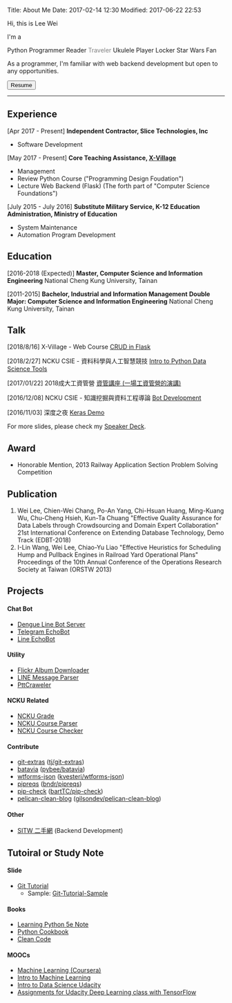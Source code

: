 Title: About Me
Date: 2017-02-14 12:30
Modified: 2017-06-22 22:53


Hi, this is Lee Wei

I'm a
  
<i class="fab fa-2x fa-python"></i> Python Programmer
<i class="fas fa-2x fa-book"></i> Reader
<a href="https://www.flickr.com/photos/10280407@N02/" target="_blank" title="Flickr" style="color:gray; text-decoration: none;"><i class="fas fa-2x fa-camera"></i> Traveler</a>
<i class="fas fa-2x fa-music"></i> Ukulele Player
<i class="fas fa-2x fa-lock"></i> Locker
<i class="fab fa-2x fa-rebel"></i> Star Wars Fan

As a programmer, I'm familiar with web backend development but open to any opportunities.

<a href="{filename}/static/resume.pdf"><button type="button" class="btn btn-default">Resume</button></a>

----
## Experience
[Apr 2017 - Present]
**Independent Contractor, Slice Technologies, Inc**

- Software Development

[May 2017 - Present]
**Core Teaching Assistance, [X-Village](https://www.facebook.com/X-Village-423736361424301/?ref=br_rs)**

- Management
- Review Python Course ("Programming Design Foudation")
- Lecture Web Backend (Flask) (The forth part of "Computer Science Foundations")

[July 2015 - July 2016]
**Substitute Military Service, K-12 Education Administration, Ministry of Education**

-  System Maintenance
-  Automation Program Development

## Education
[2016-2018 (Expected)]
**Master, Computer Science and Information Engineering**
National Cheng Kung University, Tainan

[2011-2015]
**Bachelor, Industrial and Information Management**
**Double Major: Computer Science and Information Engineering**
National Cheng Kung University, Tainan



## Talk
[2018/8/16]
X-Village - Web Course
[CRUD in Flask](https://speakerdeck.com/leew/x-village-crud-in-flask)

[2018/2/27]
NCKU CSIE - 資料科學與人工智慧競技
[Intro to Python Data Science Tools](https://github.com/Lee-W/Intro_to_Python_Data_Science_Tools)

[2017/01/22]
2018成大工資管營
[資管講座 (一場工資管營的演講)](https://speakerdeck.com/leew/chang-gong-zi-guan-de-yan-jiang)

[2016/12/08]
NCKU CSIE - 知識挖掘與資料工程導論
[Bot Development](https://hackmd.io/p/HkW8LjRfl)

[2016/11/03]
深度之夜
[Keras Demo](https://github.com/Lee-W/Keras-Mnist-Example)

For more slides, please check my [Speaker Deck](https://speakerdeck.com/leew/x-village-crud-in-flask).

## Award
- Honorable Mention, 2013 Railway Application Section Problem Solving Competition

## Publication
1. Wei Lee, Chien-Wei Chang, Po-An Yang, Chi-Hsuan Huang, Ming-Kuang Wu, Chu-Cheng Hsieh, Kun-Ta Chuang "Effective Quality Assurance for Data Labels through Crowdsourcing and Domain Expert Collaboration" 21st International Conference on Extending Database Technology, Demo Track (EDBT-2018)
2. I-Lin Wang, Wei Lee,  Chiao-Yu Liao "Effective Heuristics for Scheduling Hump and Pullback Engines in Railroad Yard Operational Plans" Proceedings of the 10th Annual Conference of the Operations Research Society at Taiwan (ORSTW 2013)

## Projects
#### Chat Bot
- [Dengue Line Bot Server](https://github.com/NCKU-CCS/line_bot_server)
- [Telegram EchoBot](https://github.com/Lee-W/telegram_echobot)
- [Line EchoBot](https://github.com/Lee-W/line_echobot)

#### Utility
- [Flickr Album Downloader](https://github.com/Lee-W/Flickr_Album_Downloader)
- [LINE Message Parser](https://github.com/Lee-W/LineMessageParser)
- [PttCraweler](https://github.com/Lee-W/PttCrawler)

#### NCKU Related
- [NCKU Grade](https://github.com/Lee-W/NCKU_Grade)
- [NCKU Course Parser](https://github.com/Lee-W/nckucourseparser)
- [NCKU Course Checker](https://github.com/Lee-W/NCKU-course-checker)

#### Contribute
- [git-extras](https://github.com/Lee-W/git-extras) ([tj/git-extras](https://github.com/tj/git-extras))
- [batavia](https://github.com/Lee-W/batavia) ([pybee/batavia](https://github.com/pybee/batavia))
- [wtforms-json](https://github.com/Lee-W/wtforms-json) ([kvesteri/wtforms-json](https://github.com/kvesteri/wtforms-json))
- [pipreqs](https://github.com/Lee-W/pipreqs) ([bndr/pipreqs](https://github.com/bndr/pipreqs))
- [pip-check](https://github.com/Lee-W/pip-check) ([bartTC/pip-check](https://github.com/bartTC/pip-check))
- [pelican-clean-blog](https://github.com/Lee-W/pelican-clean-blog) ([gilsondev/pelican-clean-blog](https://github.com/gilsondev/pelican-clean-blog))

#### Other
- [SITW 二手網](http://sitw-trade.herokuapp.com) (Backend Development)

## Tutoiral or Study Note
#### Slide
- [Git Tutorial](https://github.com/Lee-W/git-tutorial)
    - Sample: [Git-Tutorial-Sample](https://github.com/Lee-W/Git-Tutorial-Sample)

#### Books
- [Learning Python 5e Note](https://github.com/Lee-W/Learning_Python)
- [Python Cookbook](https://github.com/Lee-W/Python_Cookbook)
- [Clean Code](https://lee-w.gitbooks.io/clean-code/content/)

#### MOOCs
- [Machine Learning (Coursera)](https://github.com/Lee-W/Machine-Learning-Coursera)
- [Intro to Machine Learning](https://github.com/Lee-W/Intro_to_Machine_Learning_Udacity)
- [Intro to Data Science Udacity](https://github.com/Lee-W/Intro_to_Data_Science_Udacity)
- [Assignments for Udacity Deep Learning class with TensorFlow](https://github.com/Lee-W/Deep-Learning-Udacity)
